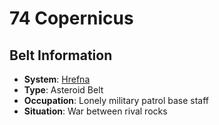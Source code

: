 # 74 Copernicus

## Belt Information
- **System**: [Hrefna](../../../system--hrefna.md)
- **Type**: Asteroid Belt
- **Occupation**: Lonely military patrol base staff
- **Situation**: War between rival rocks